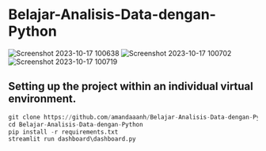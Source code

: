 # Belajar-Analisis-Data-dengan-Python

![Screenshot 2023-10-17 100638](https://github.com/amandaaanh/Belajar-Analisis-Data-dengan-Python/assets/125637539/9bcf25ee-9b53-4bc5-ab65-9d65657a9507)
![Screenshot 2023-10-17 100702](https://github.com/amandaaanh/Belajar-Analisis-Data-dengan-Python/assets/125637539/3ee972d4-d8e4-4f94-a28b-1dc2661e7713)
![Screenshot 2023-10-17 100719](https://github.com/amandaaanh/Belajar-Analisis-Data-dengan-Python/assets/125637539/4eafd8c3-9987-49dc-a6ec-42b61740dcf4)


## Setting up the project within an individual virtual environment.
```python
git clone https://github.com/amandaaanh/Belajar-Analisis-Data-dengan-Python.git
cd Belajar-Analisis-Data-dengan-Python
pip install -r requirements.txt
streamlit run dashboard\dashboard.py
```
